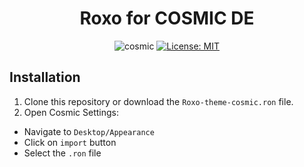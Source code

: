 <div align="center">

# Roxo for COSMIC DE

![cosmic](https://img.shields.io/static/v1?message=cosmic&color=231e32&label=DE)
[![License: MIT](https://img.shields.io/badge/License-MIT-97ca39.svg)](https://opensource.org/licenses/MIT)

</div>

## Installation

1. Clone this repository or download the `Roxo-theme-cosmic.ron` file.
2. Open Cosmic Settings:
  - Navigate to `Desktop/Appearance`
  - Click on `import` button
  - Select the `.ron` file
